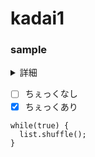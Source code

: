 # kadai1

### sample

<details><summary>詳細</summary>
  本文</details>

- [ ] ちぇっくなし
- [x] ちぇっくあり

```
while(true) {
  list.shuffle();
}
```
